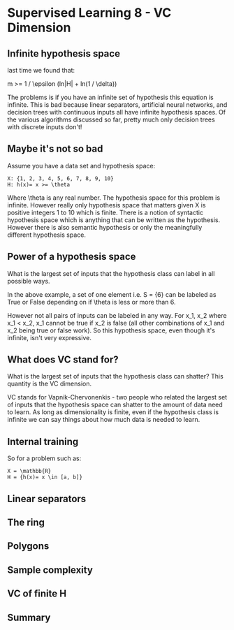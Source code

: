 # Supervised Learning 8 - VC Dimension

## Infinite hypothesis space

last time we found that:

m >= 1 / \epsilon (ln|H| + ln(1 / \delta))

The problems is if you have an infinite set of hypothesis this equation is infinite. This is bad because linear separators, artificial neural networks, and decision trees with continuous inputs all have infinite hypothesis spaces. Of the various algorithms discussed so far, pretty much only decision trees with discrete inputs don't!

## Maybe it's not so bad

Assume you have a data set and hypothesis space:

```
X: {1, 2, 3, 4, 5, 6, 7, 8, 9, 10}
H: h(x)= x >= \theta
```

Where \theta is any real number. The hypothesis space for this problem is infinite. However really only hypothesis space that matters given X is positive integers 1 to 10 which is finite. There is a notion of syntactic hypothesis space which is anything that can be written as the hypothesis. However there is also semantic hypothesis or only the meaningfully different hypothesis space.

## Power of a hypothesis space

What is the largest set of inputs that the hypothesis class can label in all possible ways.

In the above example, a set of one element i.e. S = {6} can be labeled as True or False depending on if \theta is less or more than 6. 

However not all pairs of inputs can be labeled in any way. For x_1, x_2 where x_1 < x_2, x_1 cannot be true if x_2 is false (all other combinations of x_1 and x_2 being true or false work). So this hypothesis space, even though it's infinite, isn't very expressive.

## What does VC stand for?

What is the largest set of inputs that the hypothesis class can shatter? This quantity is the VC dimension.

VC stands for Vapnik-Chervonenkis - two people who related the largest set of inputs that the hypothesis space can shatter to the amount of data need to learn. As long as dimensionality is finite, even if the hypothesis class is infinite we can say things about how much data is needed to learn.

## Internal training

So for a problem such as:

```
X = \mathbb{R}
H = {h(x)= x \in [a, b]}
```

## Linear separators



## The ring



## Polygons



## Sample complexity



## VC of finite H



## Summary


